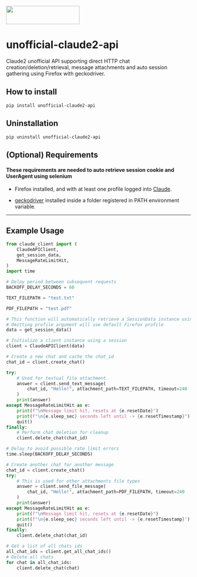 <a href="https://www.buymeacoffee.com/st1vms"><img src="https://img.buymeacoffee.com/button-api/?text=1 Pizza Margherita&emoji=🍕&slug=st1vms&button_colour=0fa913&font_colour=ffffff&font_family=Bree&outline_colour=ffffff&coffee_colour=FFDD00" width="200" height="50" style="max-width:100%;"/></a>

# unofficial-claude2-api

Claude2 unofficial API supporting direct HTTP chat creation/deletion/retrieval,
message attachments and auto session gathering using Firefox with geckodriver.

## How to install

```
pip install unofficial-claude2-api
```

## Uninstallation
```
pip uninstall unofficial-claude2-api
```

## (Optional) Requirements
#### These requirements are needed to auto retrieve session cookie and UserAgent using selenium
 - Firefox installed, and with at least one profile logged into [Claude](https://claude.ai/chats).

 - [geckodriver](https://github.com/mozilla/geckodriver/releases) installed inside a folder registered in PATH environment variable.

_______

## Example Usage

```python
from claude_client import (
    ClaudeAPIClient,
    get_session_data,
    MessageRateLimitHit,
)
import time

# Delay period between subsequent requests
BACKOFF_DELAY_SECONDS = 60

TEXT_FILEPATH = "test.txt"

PDF_FILEPATH = "test.pdf"

# This function will automatically retrieve a SessionData instance using selenium
# Omitting profile argument will use default Firefox profile
data = get_session_data()

# Initialize a client instance using a session
client = ClaudeAPIClient(data)

# Create a new chat and cache the chat_id
chat_id = client.create_chat()

try:
    # Used for textual file attachment
    answer = client.send_text_message(
        chat_id, "Hello!", attachment_path=TEXT_FILEPATH, timeout=240
    )
    print(answer)
except MessageRateLimitHit as e:
    print(f"\nMessage limit hit, resets at {e.resetDate}")
    print(f"\n{e.sleep_sec} seconds left until -> {e.resetTimestamp}")
    quit()
finally:
    # Perform chat deletion for cleanup
    client.delete_chat(chat_id)

# Delay to avoid possible rate limit errors
time.sleep(BACKOFF_DELAY_SECONDS)

# Create another chat for another message
chat_id = client.create_chat()
try:
    # This is used for other attachments file types
    answer = client.send_file_message(
        chat_id, "Hello!", attachment_path=PDF_FILEPATH, timeout=240
    )
    print(answer)
except MessageRateLimitHit as e:
    print(f"\nMessage limit hit, resets at {e.resetDate}")
    print(f"\n{e.sleep_sec} seconds left until -> {e.resetTimestamp}")
    quit()
finally:
    client.delete_chat(chat_id)

# Get a list of all chats ids
all_chat_ids = client.get_all_chat_ids()
# Delete all chats
for chat in all_chat_ids:
    client.delete_chat(chat)
```
